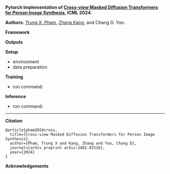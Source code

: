 **Pytorch Implementation of [Cross-view Masked Diffusion Transformers for Person Image Synthesis](https://arxiv.org/abs/2402.01516), ICML 2024.**

**Authors**: [Trung X. Pham](https://scholar.google.com/citations?user=4DkPIIAAAAAJ&hl=en), [Zhang Kang](https://scholar.google.com/citations?user=nj19btQAAAAJ&hl=en), and Chang D. Yoo.

**Framework**

**Outputs**

**Setup**
+ environment
+ data preparation

**Training**
+ run command: 

**Inference**
+ run command:

---
**Citation**
```
@article{pham2024cross,
  title={Cross-view Masked Diffusion Transformers for Person Image Synthesis},
  author={Pham, Trung X and Kang, Zhang and Yoo, Chang D},
  journal={arXiv preprint arXiv:2402.01516},
  year={2024}
}
```
**Acknowledgements**
